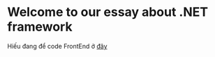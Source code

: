 # Welcome to our essay about .NET framework

Hiếu đang để code FrontEnd ở [đây](https://github.com/hieuvu0211/cnpm.client)
